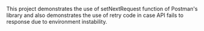 This project demonstrates the use of setNextRequest function of Postman's library and also demonstrates the use of retry code in case API fails to response due to environment instability. 
